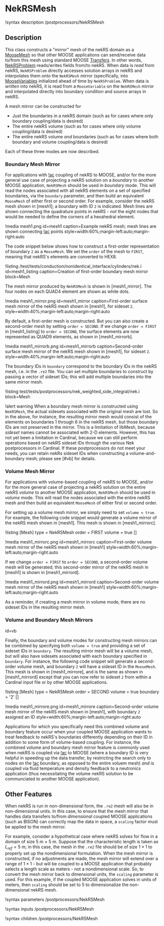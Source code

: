 # NekRSMesh

!syntax description /postprocessors/NekRSMesh

## Description

This class constructs a "mirror" mesh of the nekRS domain as a
[MooseMesh](https://mooseframework.inl.gov/source/mesh/MooseMesh.html) so that
other MOOSE applications can send/receive data to/from this mesh using standard
MOOSE [Transfers](https://mooseframework.inl.gov/syntax/Transfers/index.html). In other
words, [NekRSProblem](/problems/NekRSProblem.md) reads/writes fields from/to nekRS.
When data is *read* from nekRS, `NekRSProblem` directly
accesses solution arrays in nekRS and interpolates them onto the `NekRSMesh` mirror
(specifically, into [MooseVariables](https://mooseframework.inl.gov/source/variables/MooseVariable.html)
initialized ahead of time by `NekRSProblem`. When
data is *written* into nekRS, it is read from a `MooseVariable` on the `NekRSMesh` mirror
and interpolated directly into boundary condition and source arrays in nekRS.

A mesh mirror can be constructed for

- Just the boundaries in a nekRS domain (such as for cases where only boundary coupling/data is desired)
- The entire nekRS volume (such as for cases where only volume coupling/data is desired)
- The entire nekRS volume *and* boundaries (such as for cases where both boundary and volume coupling/data is desired)

Each of these three modes are now described.

### Boundary Mesh Mirror

For applications with [!ac](CHT) coupling of nekRS to MOOSE, and/or for the more general
use case of projecting a nekRS solution on a *boundary* to another MOOSE application,
`NekRSMesh` should be used in *boundary* mode. This will read the nodes associated with
all nekRS elements on a set of specified boundaries, via the `boundary` parameter, and
then build an equivalent `MooseMesh` of either first or second order. For example, consider
the nekRS mesh shown in [mesh1]; a boundary with ID `2` is indicated. Mesh lines are shown
connecting the quadrature points in nekRS - *not* the eight nodes that would be needed to
define the corners of a hexahedral element.

!media mesh1.png
  id=mesh1
  caption=Example nekRS mesh; mesh lines are shown connecting [!ac](GLL) points
  style=width:60%;margin-left:auto;margin-right:auto

The code snippet below shows how to construct a first-order representation of boundary `2` as a `MooseMesh`.
We set the `order` of the mesh to `FIRST`, meaning that nekRS's elements are converted
to HEX8.

!listing /test/tests/conduction/nonidentical_interface/cylinders/nek.i
  id=mesh1_listing
  caption=Creation of first-order boundary mesh mirror
  block=Mesh

The mesh mirror produced by `NekRSMesh` is shown in [mesh1_mirror]. The four nodes
on each QUAD4 element are shown as white dots.

!media mesh1_mirror.png
  id=mesh1_mirror
  caption=First-order surface mesh mirror of the nekRS mesh shown in [mesh1], for sideset `2`.
  style=width:40%;margin-left:auto;margin-right:auto

By default, a first-order mesh is constructed. But you can also create a second-order
mesh by setting `order = SECOND`. If we change `order = FIRST` in
[mesh1_listing] to `order = SECOND`, the surface elements are now represented as QUAD9 elements,
as shown in [mesh1_mirrorb].

!media mesh1_mirrorb.png
  id=mesh1_mirrorb
  caption=Second-order surface mesh mirror of the nekRS mesh shown in [mesh1], for sideset `2`.
  style=width:40%;margin-left:auto;margin-right:auto

The boundary IDs in `boundary` correspond to the boundary IDs in the nekRS mesh,
i.e. in the `.re2` file. You can set multiple boundaries to construct by passing a vector of sideset IDs;
this will add multiple boundaries into the same mirror mesh.

!listing test/tests/postprocessors/nek_weighted_side_integral/nek.i
  block=Mesh

!alert warning
When a boundary mesh mirror is constructed using `NekRSMesh`, the actual sidesets
associated with the original mesh are lost. So in the above, for instance, the resulting
mirror mesh would consist of the elements on boundaries 1 through 6 in the nekRS mesh,
but those boundary IDs are not preserved in the mirror. This is a limitation of libMesh,
because *sideset* names cannot be associated with 2-D elements. However, this has not yet
been a limitation in Cardinal, because we can still perform operations based on nekRS
sideset IDs through the various Nek postprocessors in Cardinal.
If these postprocessors do not meet your needs, you can retain nekRs sideset IDs when
constructing a volume-and-boundary mesh; please see [#vb] for details.

### Volume Mesh Mirror

For applications with volume-based coupling of nekRS to MOOSE, and/or for the more
general case of projecting a nekRS solution on the entire nekRS *volume* to
another MOOSE application, `NekRSMesh` should be used in *volume* mode. This will
read the nodes associated with the entire nekRS mesh and then build an equivalent
`MooseMesh` of either first or second order.

For setting up a volume mesh mirror, we simply need to set `volume = true`.
For example, the following code snippet
would generate a volume mirror of the nekRS mesh shown in [mesh1]. This mesh is
shown in [mesh1_mirrorc].

!listing
[Mesh]
  type = NekRSMesh
  order = FIRST
  volume = true
[]

!media mesh1_mirrorc.png
  id=mesh1_mirrorc
  caption=First-order volume mesh mirror of the nekRS mesh shown in [mesh1]
  style=width:60%;margin-left:auto;margin-right:auto

If we change `order = FIRST` to `order = SECOND`, a second-order volume mesh
will be generated; this second-order mirror of the nekRS mesh in [mesh1] is
shown in [mesh1_mirrord].

!media mesh1_mirrord.png
  id=mesh1_mirrord
  caption=Second-order volume mesh mirror of the nekRS mesh shown in [mesh1]
  style=width:60%;margin-left:auto;margin-right:auto

As a reminder, if creating a mesh mirror in volume mode, there are no sideset
IDs in the resulting mirror mesh.

### Volume and Boundary Mesh Mirrors
  id=vb

Finally, the boundary and volume modes for constructing mesh mirrors can be
combined by specifying both `volume = true` and providing a set of sideset IDs
in `boundary`. The resulting mirror mesh will be a volume mesh, but will also
have sidesets associated with each boundary specified in `boundary`. For instance,
the following code snippet will generate a second-order volume mesh, and boundary
`2` will have a sideset ID in the `MooseMesh`. This mesh is shown in
[mesh1_mirrore], and is the same as shown in [mesh1_mirrord] except that you can
now refer to sideset `2` from within a Cardinal input file or by other MOOSE
applications.

!listing
[Mesh]
  type = NekRSMesh
  order = SECOND
  volume = true
  boundary = '2'
[]

!media mesh1_mirrore.png
  id=mesh1_mirrore
  caption=Second-order volume mesh mirror of the nekRS mesh shown in [mesh1], with boundary `2` assigned an ID
  style=width:60%;margin-left:auto;margin-right:auto

Applications for which you specifically need this combined volume and boundary feature
occur when your coupled MOOSE application wants to treat feedback to nekRS's boundaries
differently depending on their ID in addition to some form of volume-based coupling.
For instance, the combined volume and boundary mesh mirror feature is commonly used
when nekRS is coupled via [!ac](CHT) to MOOSE (where a boundary ID is very helpful in speeding
up the data transfer, by restricting the search only to nodes on the [!ac](CHT) boundary,
as opposed to the entire voluem mesh) *and* is coupled via fluid temperature and density
feedback to a neutronics application (thus necessitating the volume nekRS solution to
be communciated to another MOOSE application).

## Other Features

When nekRS is run in non-dimensional form, the `.re2` mesh will also be in non-dimensional
units. In this case, to ensure that the mesh mirror that handles data transfers to/from
*dimensional* coupled MOOSE applications (such as BISON) can correctly map the data in
space, a `scaling` factor must be applied to the mesh mirror.

For example, consider a hypothetical case where nekRS solves for
flow in a domain of size 5 m $\times$ 5 m. Suppose that the characteristic length is
taken as $L_{ref}=5$ m; in this case, the mesh in the `.re2` file should be of size
$1\times1$ to properly set up the nondimensional formulation. When the mesh mirror is constructed,
if no adjustments are made, the mesh mirror will extend over a range of $1\times1$ - but will
be coupled to a MOOSE application that probably selects a length scale as meters - not a nondimensional
scale. So, to convert the mesh mirror back to dimensional units, the `scaling` parameter
is used. For this example, if the coupled MOOSE application solves in units of meters,
then `scaling` should be set to 5 to dimensionalize the non-dimensional nekRS mesh.

!syntax parameters /postprocessors/NekRSMesh

!syntax inputs /postprocessors/NekRSMesh

!syntax children /postprocessors/NekRSMesh
